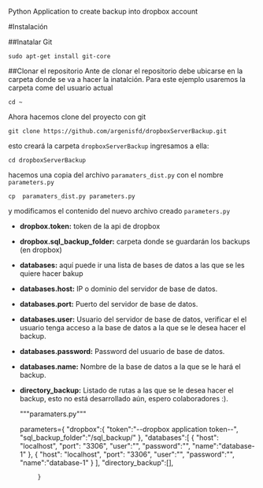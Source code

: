 Python Application to create backup into dropbox account


#Instalación

##Inatalar Git

	sudo apt-get install git-core

##Clonar el repositorio
Ante de clonar el repositorio debe ubicarse en la carpeta donde se va a hacer la inatalción. Para este ejemplo usaremos la carpeta come del usuario actual

	cd ~

Ahora hacemos clone del proyecto con git

	git clone https://github.com/argenisfd/dropboxServerBackup.git

esto creará la carpeta `dropboxServerBackup` ingresamos a ella:

	cd dropboxServerBackup

hacemos una copia del archivo `paramaters_dist.py` con el nombre `parameters.py`

	cp  paramaters_dist.py parameters.py

y modificamos el contenido del nuevo archivo creado `parameters.py`

* **dropbox.token:** token de la api de dropbox
* **dropbox.sql_backup_folder:** carpeta donde se guardarán los backups (en dropbox) 
* **databases:** aquí puede ir una lista de bases de datos a las que se les quiere hacer bakup
* **databases.host:** IP o dominio del servidor de base de datos.
* **databases.port:** Puerto del servidor de base de datos.
* **databases.user:** Usuario del servidor de base de datos, verificar el el usuario tenga acceso a la base de datos a la que se le desea hacer el backup.
* **databases.password:** Password del usuario de base de datos.
* **databases.name:** Nombre de la base de datos a la que se le hará el backup.
* **directory_backup:** Listado de rutas a las que se le desea hacer el backup, esto no está desarrollado aún, espero colaboradores :).


	"""paramaters.py"""
	
	parameters={
	       "dropbox":{
	                  "token":"--dropbox application token--",
	                  "sql_backup_folder":"/sql_backup/"
	                  },
	       "databases":[
	                    { 
	                     "host": "localhost",
	                     "port": "3306",
	                     "user":"",
	                     "password":"",
	                     "name":"database-1"
	                     },
	                    { 
	                     "host": "localhost",
	                     "port": "3306",
	                     "user":"",
	                     "password":"",
	                     "name":"database-1"
	                     }
	                    ],
	       "directory_backup":[],
	       
	       }


